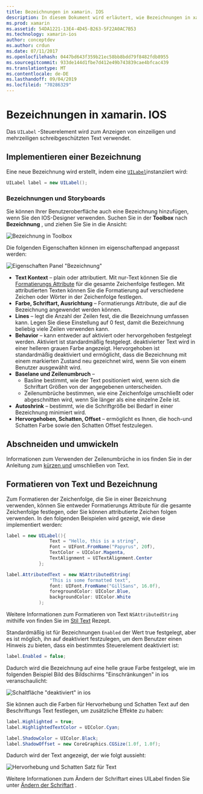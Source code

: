 ```yaml
---
title: Bezeichnungen in xamarin. IOS
description: In diesem Dokument wird erläutert, wie Bezeichnungen in xamarin. IOS verwendet werden. Es wird beschrieben, wie Bezeichnungen Programm gesteuert und mit dem IOS-Designer erstellt werden.
ms.prod: xamarin
ms.assetid: 54DA1221-13E4-4D45-B263-5F22A0AC7B53
ms.technology: xamarin-ios
author: conceptdev
ms.author: crdun
ms.date: 07/11/2017
ms.openlocfilehash: 0447bd643f359b21ec58bb8bdd79f8482fdb8955
ms.sourcegitcommit: 933de144d1fbe7d412e49b743839cae4bfcac439
ms.translationtype: MT
ms.contentlocale: de-DE
ms.lasthandoff: 09/04/2019
ms.locfileid: "70286329"
---
```

# <a name="labels-in-xamarinios"></a>Bezeichnungen in xamarin. IOS

Das `UILabel` -Steuerelement wird zum Anzeigen von einzeiligen und mehrzeiligen schreibgeschützten Text verwendet.

## <a name="implementing-a-label"></a>Implementieren einer Bezeichnung

Eine neue Bezeichnung wird erstellt, indem eine [`UILabel`](xref:UIKit.UILabel)instanziiert wird:

```csharp
UILabel label = new UILabel();
```

### <a name="labels-and-storyboards"></a>Bezeichnungen und Storyboards

Sie können Ihrer Benutzeroberfläche auch eine Bezeichnung hinzufügen, wenn Sie den IOS-Designer verwenden. Suchen Sie in der **Toolbox** nach **Bezeichnung** , und ziehen Sie Sie in die Ansicht:

![Bezeichnung in Toolbox](labels-images/image3.png)

Die folgenden Eigenschaften können im eigenschaftenpad angepasst werden:

![Eigenschaften Panel "Bezeichnung"](labels-images/image2.png)

- **Text Kontext** – plain oder attributiert. Mit nur-Text können Sie die [Formatierungs Attribute](#Formatting_Text_and_Label) für die gesamte Zeichenfolge festlegen. Mit attributierten Texten können Sie die Formatierung auf verschiedene Zeichen oder Wörter in der Zeichenfolge festlegen.
- **Farbe, Schriftart, Ausrichtung** – Formatierungs Attribute, die auf die Bezeichnung angewendet werden können.
- **Lines** – legt die Anzahl der Zeilen fest, die die Bezeichnung umfassen kann. Legen Sie diese Einstellung auf 0 fest, damit die Bezeichnung beliebig viele Zeilen verwenden kann.
- **Behavior** – kann entweder auf aktiviert oder hervorgehoben festgelegt werden. Aktiviert ist standardmäßig festgelegt. deaktivierter Text wird in einer helleren grauen Farbe angezeigt. Hervorgehoben ist standardmäßig deaktiviert und ermöglicht, dass die Bezeichnung mit einem markierten Zustand neu gezeichnet wird, wenn Sie von einem Benutzer ausgewählt wird.
- **Baselane und Zeilenumbruch** –
  - Basline bestimmt, wie der Text positioniert wird, wenn sich die Schriftart Größen von der angegebenen unterscheiden.
  - Zeilenumbrüche bestimmen, wie eine Zeichenfolge umschließt oder abgeschnitten wird, wenn Sie länger als eine einzelne Zeile ist.
- **Autoshrink** – bestimmt, wie die Schriftgröße bei Bedarf in einer Bezeichnung minimiert wird.
- **Hervorgehoben, Schatten, Offset** – ermöglicht es Ihnen, die hoch-und Schatten Farbe sowie den Schatten Offset festzulegen.

## <a name="truncating-and-wrapping"></a>Abschneiden und umwickeln

Informationen zum Verwenden der Zeilenumbrüche in ios finden Sie in der Anleitung zum [kürzen und](https://github.com/xamarin/recipes/tree/master/Recipes/ios/standard_controls/labels/uilabel-truncate-wrap-text) umschließen von Text.

<a name="Formatting_Text_and_Label"/>

## <a name="formatting-text-and-label"></a>Formatieren von Text und Bezeichnung

Zum Formatieren der Zeichenfolge, die Sie in einer Bezeichnung verwenden, können Sie entweder Formatierungs Attribute für die gesamte Zeichenfolge festlegen, oder Sie können attributierte Zeichen folgen verwenden. In den folgenden Beispielen wird gezeigt, wie diese implementiert werden:

```csharp
label = new UILabel(){
                Text = "Hello, this is a string",
                Font = UIFont.FromName("Papyrus", 20f),
                TextColor = UIColor.Magenta,
                TextAlignment = UITextAlignment.Center
            };
```

```csharp
label.AttributedText = new NSAttributedString(
                "This is some formatted text",
                font: UIFont.FromName("GillSans", 16.0f),
                foregroundColor: UIColor.Blue,
                backgroundColor: UIColor.White
            );
```

Weitere Informationen zum Formatieren von Text `NSAttributedString` mithilfe von finden Sie im [Stil Text](https://github.com/xamarin/recipes/tree/master/Recipes/ios/standard_controls/text_field/style_text) Rezept.

Standardmäßig ist für Bezeichnungen `Enabled` der Wert true festgelegt, aber es ist möglich, ihn auf deaktiviert festzulegen, um dem Benutzer einen Hinweis zu bieten, dass ein bestimmtes Steuerelement deaktiviert ist:

```csharp
label.Enabled = false;
```

Dadurch wird die Bezeichnung auf eine helle graue Farbe festgelegt, wie im folgenden Beispiel Bild des Bildschirms "Einschränkungen" in ios veranschaulicht:

![Schaltfläche "deaktiviert" in ios](labels-images/image1.png)

Sie können auch die Farben für Hervorhebung und Schatten Text auf den Beschriftungs Text festlegen, um zusätzliche Effekte zu haben:

```csharp
label.Highlighted = true;
label.HighlightedTextColor = UIColor.Cyan;

label.ShadowColor = UIColor.Black;
label.ShadowOffset = new CoreGraphics.CGSize(1.0f, 1.0f);
```

Dadurch wird der Text angezeigt, der wie folgt aussieht:

![Hervorhebung und Schatten Satz für Text](labels-images/image4.png)

Weitere Informationen zum Ändern der Schriftart eines UILabel finden Sie unter [Ändern der Schriftart](https://github.com/xamarin/recipes/tree/master/Recipes/ios/standard_controls/labels/change_the_font) .






